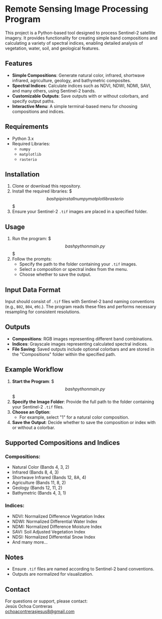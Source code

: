 # Remote Sensing Image Processing Program

This project is a Python-based tool designed to process Sentinel-2 satellite imagery. It provides functionality for creating simple band compositions and calculating a variety of spectral indices, enabling detailed analysis of vegetation, water, soil, and geological features.

## Features

- **Simple Compositions**: Generate natural color, infrared, shortwave infrared, agriculture, geology, and bathymetric composites.
- **Spectral Indices**: Calculate indices such as NDVI, NDWI, NDMI, SAVI, and many others, using Sentinel-2 bands.
- **Customizable Outputs**: Save outputs with or without colorbars, and specify output paths.
- **Interactive Menu**: A simple terminal-based menu for choosing compositions and indices.

## Requirements

- Python 3.x
- Required Libraries:
  - `numpy`
  - `matplotlib`
  - `rasterio`

## Installation

1. Clone or download this repository.
2. Install the required libraries:
   $$$bash
   pip install numpy matplotlib rasterio
   $$$
3. Ensure your Sentinel-2 `.tif` images are placed in a specified folder.

## Usage

1. Run the program:
   $$$bash
   python main.py
   $$$
2. Follow the prompts:
   - Specify the path to the folder containing your `.tif` images.
   - Select a composition or spectral index from the menu.
   - Choose whether to save the output.

## Input Data Format

Input should consist of `.tif` files with Sentinel-2 band naming conventions (e.g., `B02`, `B04`, etc.). The program reads these files and performs necessary resampling for consistent resolutions.

## Outputs

- **Compositions**: RGB images representing different band combinations.
- **Indices**: Grayscale images representing calculated spectral indices.
- **File Saving**: Saved outputs include optional colorbars and are stored in the "Compositions" folder within the specified path.

## Example Workflow

1. **Start the Program**:
   $$$bash
   python main.py
   $$$
2. **Specify the Image Folder**:
   Provide the full path to the folder containing your Sentinel-2 `.tif` files.
3. **Choose an Option**:
   - For example, select "1" for a natural color composition.
4. **Save the Output**:
   Decide whether to save the composition or index with or without a colorbar.

## Supported Compositions and Indices

### Compositions:
- Natural Color (Bands 4, 3, 2)
- Infrared (Bands 8, 4, 3)
- Shortwave Infrared (Bands 12, 8A, 4)
- Agriculture (Bands 11, 8, 2)
- Geology (Bands 12, 11, 2)
- Bathymetric (Bands 4, 3, 1)

### Indices:
- NDVI: Normalized Difference Vegetation Index
- NDWI: Normalized Differential Water Index
- NDMI: Normalized Difference Moisture Index
- SAVI: Soil Adjusted Vegetation Index
- NDSI: Normalized Differential Snow Index
- And many more…

## Notes

- Ensure `.tif` files are named according to Sentinel-2 band conventions.
- Outputs are normalized for visualization.

## Contact

For questions or support, please contact:  
Jesús Ochoa Contreras  
ochoacontrerasjesus8@gmail.com

